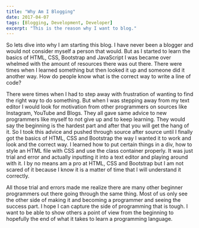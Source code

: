 ```yaml
---
title: "Why Am I Blogging"
date: 2017-04-07
tags: [Blogging, Development, Developer]
excerpt: "This is the reason why I want to blog."
---
```


So lets dive into why I am starting this blog. I have never been a blogger and would not consider myself a person that would. But as I started to learn the basics of HTML, CSS, Bootstrap and JavaScript I was became over whelmed with the amount of resources there was out there. There were times when I learned something but then looked it up and someone did it another way. How do people know what is the correct way to write a line of code?

There were times when I had to step away with frustration of wanting to find the right way to do something. But when I was stepping away from my text editor I would look for motivation from other programmers on sources like Instagram, YouTube and Blogs. They all gave same advice to new programmers like myself to not give up and to keep learning. They would say the beginning is the hardest part and after that you will get the hang of it. So I took this advice and pushed through source after source until I finally got the basics of HTML, CSS and Bootstrap the way I wanted it to work and look and the correct way. I learned how to put certain things in a div, how to style an HTML file with CSS and use the class container properly. It was just trial and error and actually inputting it into a text editor and playing around with it. I by no means am a pro at HTML, CSS and Bootstrap but I am not scared of it because I know it is a matter of time that I will understand it correctly.

All those trial and errors made me realize there are many other beginner programmers out there going through the same thing. Most of us only see the other side of making it and becoming a programmer and seeing the success part. I hope I can capture the side of programming that is tough. I want to be able to show others a point of view from the beginning to hopefully the end of what it takes to learn a programming language.
